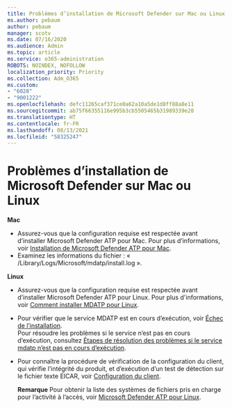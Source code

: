 ```yaml
---
title: Problèmes d’installation de Microsoft Defender sur Mac ou Linux
ms.author: pebaum
author: pebaum
manager: scotv
ms.date: 07/16/2020
ms.audience: Admin
ms.topic: article
ms.service: o365-administration
ROBOTS: NOINDEX, NOFOLLOW
localization_priority: Priority
ms.collection: Adm_O365
ms.custom:
- "6028"
- "9001222"
ms.openlocfilehash: defc11265caf371ce0a62a10a5de1d8ff88a8e11
ms.sourcegitcommit: ab75f66355116e995b3cb5505465b31989339e28
ms.translationtype: HT
ms.contentlocale: fr-FR
ms.lasthandoff: 08/13/2021
ms.locfileid: "58325247"
---
```

# <a name="issues-installing-microsoft-defender-on-mac-or-linux"></a>Problèmes d’installation de Microsoft Defender sur Mac ou Linux

**Mac**

- Assurez-vous que la configuration requise est respectée avant d’installer Microsoft Defender ATP pour Mac. Pour plus d’informations, voir [Installation de Microsoft Defender ATP pour Mac](https://docs.microsoft.com/windows/security/threat-protection/microsoft-defender-atp/microsoft-defender-atp-mac#how-to-install-microsoft-defender-atp-for-mac).  
- Examinez les informations du fichier : « /Library/Logs/Microsoft/mdatp/install.log ».

**Linux**

- Assurez-vous que la configuration requise est respectée avant d’installer Microsoft Defender ATP pour Linux. Pour plus d'informations, voir [Comment installer MDATP pour Linux](https://docs.microsoft.com/windows/security/threat-protection/microsoft-defender-atp/microsoft-defender-atp-linux#system-requirements). 
- Pour vérifier que le service MDATP est en cours d’exécution, voir [Échec de l’installation](https://docs.microsoft.com/windows/security/threat-protection/microsoft-defender-atp/linux-support-install#installation-failed).  
    Pour résoudre les problèmes si le service n’est pas en cours d’exécution, consultez [Étapes de résolution des problèmes si le service mdatp n’est pas en cours d’exécution](https://docs.microsoft.com/windows/security/threat-protection/microsoft-defender-atp/linux-support-install#steps-to-troubleshoot-if-mdatp-service-isnt-running).
- Pour connaître la procédure de vérification de la configuration du client, qui vérifie l’intégrité du produit, et d’exécution d’un test de détection sur le fichier texte EICAR, voir [Configuration du client](https://docs.microsoft.com/windows/security/threat-protection/microsoft-defender-atp/linux-install-manually#client-configuration).  

    **Remarque** Pour obtenir la liste des systèmes de fichiers pris en charge pour l’activité à l’accès, voir [Microsoft Defender ATP pour Linux](https://docs.microsoft.com/windows/security/threat-protection/microsoft-defender-atp/microsoft-defender-atp-linux#system-requirements).